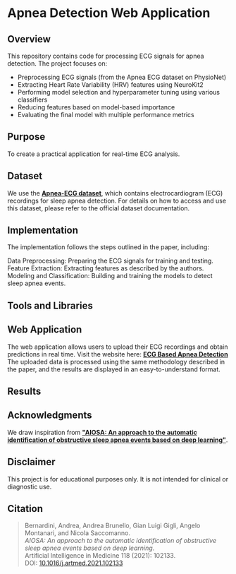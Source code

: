 # Apnea Detection Web Application

## Overview
This repository contains code for processing ECG signals for apnea detection. The project focuses on:
- Preprocessing ECG signals (from the Apnea ECG dataset on PhysioNet)
- Extracting Heart Rate Variability (HRV) features using NeuroKit2
- Performing model selection and hyperparameter tuning using various classifiers
- Reducing features based on model-based importance
- Evaluating the final model with multiple performance metrics

## Purpose


To create a practical application for real-time ECG analysis.

## Dataset

We use the **[Apnea-ECG dataset](https://www.physionet.org/content/apnea-ecg/)**, which contains electrocardiogram (ECG) recordings for sleep apnea detection. For details on how to access and use this dataset, please refer to the official dataset documentation.


## Implementation

The implementation follows the steps outlined in the paper, including:

Data Preprocessing: Preparing the ECG signals for training and testing.
Feature Extraction: Extracting features as described by the authors.
Modeling and Classification: Building and training the models to detect sleep apnea events.

## Tools and Libraries


## Web Application

The web application allows users to upload their ECG recordings and obtain predictions in real time.
Visit the website here: **[ECG Based Apnea Detection](https://ecg-based-apnea-detection.streamlit.app/)**
The uploaded data is processed using the same methodology described in the paper, and the results are displayed in an easy-to-understand format.

## Results



## Acknowledgments
We draw inspiration from **["AIOSA: An approach to the automatic identification of obstructive sleep apnea events based on deep learning"](https://pubmed.ncbi.nlm.nih.gov/34412849/)**. 


## Disclaimer

This project is for educational purposes only. It is not intended for clinical or diagnostic use.
## Citation
> Bernardini, Andrea, Andrea Brunello, Gian Luigi Gigli, Angelo Montanari, and Nicola Saccomanno.  
> *AIOSA: An approach to the automatic identification of obstructive sleep apnea events based on deep learning*.  
> Artificial Intelligence in Medicine 118 (2021): 102133.  
> DOI: [10.1016/j.artmed.2021.102133](https://doi.org/10.1016/j.artmed.2021.102133)
